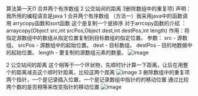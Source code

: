 算法第一天(1 合并两个有序数组 2 公交站间的距离 3删除数组中的重复项)
声明：我所用的编程语言是java
1 合并两个有序数组
（方法一）我采用java中的函数调用 arrycopy函数和sort函数 这个是复制一个是排序
          对于arrcopy函数的介绍 ：arraycopy(Object src,int srcPos,Object dest,int destPos,int length)
                                 作用：将指定源数组中的数组从指定位置复制到目标数组的指定位置。
                                 参数：
                                      src - 源数组。
                                      srcPos - 源数组中的起始位置。
                                      dest - 目标数组。
                                      destPos - 目的地数据中的起始位置。
                                      length - 要复制的源数组元素的数量。
 ![image](https://github.com/2017-sky/2017-sky.github.io/blob/master/_posts/1.png)

2 公交站间的距离
   这个相等于一个环状物，先顺时针计算一下距离，让后在用整个的距离减去这个顺时针距离，比较这两个距离
   ![image](https://github.com/2017-sky/2017-sky.github.io/blob/master/_posts/2.png)
3 删除数组中的重复项
   两个指针，一个是记录插入位置，一个是记录数组中指针的的移动位置
   通过比较两个数的是否相等来改变指针的移动位置
   ![image](https://github.com/2017-sky/2017-sky.github.io/blob/master/_posts/3.png)
